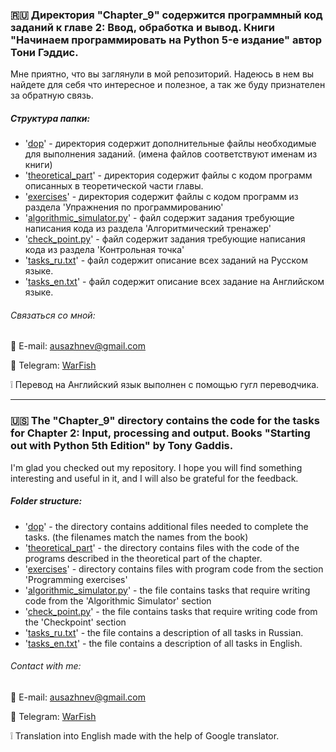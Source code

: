 ### :ru: Директория "Chapter_9" содержится программный код заданий к главе 2: Ввод, обработка и вывод. Книги "Начинаем программировать на Python 5-е издание" автор Тони Гэддис.

Мне приятно, что вы заглянули в мой репозиторий. Надеюсь в нем вы найдете для себя что интересное и полезное, а так же буду признателен за обратную связь.

##### Структура папки:
* '[dop](https://github.com/WarFish/learning/tree/main/Starting_out_with_Python_5th_Edition/Chapter_2/dop)' - директория содержит дополнительные файлы необходимые для выполнения заданий.
(имена файлов соответствуют именам из книги)
* '[theoretical_part](https://github.com/WarFish/learning/tree/main/Starting_out_with_Python_5th_Edition/Chapter_2/theoretical_part)' - директория содержит файлы с кодом программ описанных в теоретической части главы.
* '[exercises](https://github.com/WarFish/learning/tree/main/Starting_out_with_Python_5th_Edition/Chapter_2/exercises)' - директория содержит файлы с кодом программ из раздела 'Упражнения по программированию'
* '[algorithmic_simulator.py](https://github.com/WarFish/learning/blob/main/Starting_out_with_Python_5th_Edition/Chapter_2/algorithmic_simulator.py)' - файл содержит задания требующие написания кода из раздела 'Алгоритмический тренажер'
* '[check_point.py](https://github.com/WarFish/learning/blob/main/Starting_out_with_Python_5th_Edition/Chapter_2/check_point.py)' - файл содержит задания требующие написания кода из раздела 'Контрольная точка' 
* '[tasks_ru.txt](https://github.com/WarFish/learning/blob/main/Starting_out_with_Python_5th_Edition/Chapter_2/tasks_ru.txt)' - файл содержит описание всех заданий на Русском языке.
* '[tasks_en.txt](https://github.com/WarFish/learning/blob/main/Starting_out_with_Python_5th_Edition/Chapter_2/tasks_en.txt)' - файл содержит описание всех задание на Английском языке.

###### Связаться со мной:
:e-mail: E-mail: [ausazhnev@gmail.com](mailto:ausazhnev@gmail.com)

:scroll: Telegram: [WarFish](https://t.me/ausazhnev)

:grey_exclamation: Перевод на Английский язык выполнен с помощью гугл переводчика.

___

### :us: The "Chapter_9" directory contains the code for the tasks for Chapter 2: Input, processing and output. Books "Starting out with Python 5th Edition" by Tony Gaddis.

I'm glad you checked out my repository. I hope you will find something interesting and useful in it, and I will also be grateful for the feedback.

##### Folder structure:
* '[dop](https://github.com/WarFish/learning/tree/main/Starting_out_with_Python_5th_Edition/Chapter_2/dop)' - the directory contains additional files needed to complete the tasks.
(the filenames match the names from the book)
* '[theoretical_part](https://github.com/WarFish/learning/tree/main/Starting_out_with_Python_5th_Edition/Chapter_2/theoretical_part)' - the directory contains files with the code of the programs described in the theoretical part of the chapter.
* '[exercises](https://github.com/WarFish/learning/tree/main/Starting_out_with_Python_5th_Edition/Chapter_2/exercises)' - directory contains files with program code from the section 'Programming exercises'
* '[algorithmic_simulator.py](https://github.com/WarFish/learning/blob/main/Starting_out_with_Python_5th_Edition/Chapter_2/algorithmic_simulator.py)' - the file contains tasks that require writing code from the 'Algorithmic Simulator' section
* '[check_point.py](https://github.com/WarFish/learning/blob/main/Starting_out_with_Python_5th_Edition/Chapter_2/check_point.py)' - the file contains tasks that require writing code from the 'Checkpoint' section
* '[tasks_ru.txt](https://github.com/WarFish/learning/blob/main/Starting_out_with_Python_5th_Edition/Chapter_2/tasks_ru.txt)' - the file contains a description of all tasks in Russian.
* '[tasks_en.txt](https://github.com/WarFish/learning/blob/main/Starting_out_with_Python_5th_Edition/Chapter_2/tasks_en.txt)' - the file contains a description of all tasks in English.

###### Contact with me:
:e-mail: E-mail: [ausazhnev@gmail.com](mailto:ausazhnev@gmail.com)

:scroll: Telegram: [WarFish](https://t.me/ausazhnev)

:grey_exclamation: Translation into English made with the help of Google translator.
